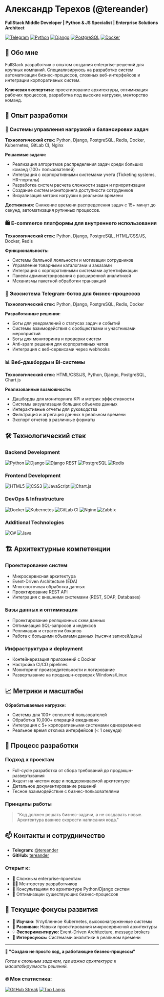 # Александр Терехов (@tereander)
**FullStack Middle Developer | Python & JS Specialist | Enterprise Solutions Architect**

[![Telegram](https://img.shields.io/badge/Telegram-%40tereander-blue)](https://t.me/tereander)
[![Python](https://img.shields.io/badge/Python-3.x-%233776AB?logo=python&logoColor=white)](https://python.org)
[![Django](https://img.shields.io/badge/Django-4.x-%23092E20?logo=django&logoColor=white)](https://djangoproject.com)
[![PostgreSQL](https://img.shields.io/badge/PostgreSQL-15-%23316192?logo=postgresql&logoColor=white)](https://postgresql.org)
[![Docker](https://img.shields.io/badge/Docker-24-%232496ED?logo=docker&logoColor=white)](https://docker.com)

## 🚀 Обо мне

FullStack разработчик с опытом создания enterprise-решений для крупных компаний. Специализируюсь на разработке систем автоматизации бизнес-процессов, сложных веб-интерфейсов и интеграции корпоративных систем.

**Ключевая экспертиза:** проектирование архитектуры, оптимизация рабочих процессов, разработка под высокие нагрузки, менторство команд.

## 💼 Опыт разработки

### 🔄 **Системы управления нагрузкой и балансировки задач**
**Технологический стек:** Python, Django, PostgreSQL, Redis, Docker, Kubernetes, GitLab CI, Nginx

**Решаемые задачи:**
- Реализация алгоритмов распределения задач среди больших команд (100+ пользователей)
- Интеграция с корпоративными системами учета (Ticketing systems, HR-порталы)
- Разработка систем расчета сложности задач и приоритизации
- Создание систем мониторинга доступности сотрудников
- Визуализация метрик нагрузки в реальном времени

**Достижения:** Снижение времени распределения задач с 15+ минут до секунд, автоматизация рутинных процессов.

### 🛍 **E-commerce платформы для внутреннего использования**
**Технологический стек:** Python, Django, PostgreSQL, HTML/CSS/JS, Docker, Redis

**Функциональность:**
- Системы балльной лояльности и мотивации сотрудников
- Управление товарными каталогами и заказами
- Интеграция с корпоративными системами аутентификации
- Панели администрирования с расширенной аналитикой
- Механизмы пакетной обработки транзакций

### 🤖 **Экосистема Telegram-ботов для бизнес-процессов**
**Технологический стек:** Python, Django, PostgreSQL, Redis, Docker

**Разработанные решения:**
- Боты для уведомлений о статусах задач и событий
- Системы взаимодействия с сообществами и участниками мероприятий
- Боты для мониторинга и проверки систем
- Anti-spam решения для корпоративных чатов
- Интеграция с веб-сервисами через webhooks

### 📊 **Веб-дашборды и BI-системы**
**Технологический стек:** HTML/CSS/JS, Python, Django, PostgreSQL, Chart.js

**Реализованные возможности:**
- Дашборды для мониторинга KPI и метрик эффективности
- Системы визуализации больших объемов данных
- Интерактивные отчеты для руководства
- Фильтрация и агрегация данных в реальном времени
- Экспорт отчетов в различные форматы

## 🛠 Технологический стек

### **Backend Development**
![Python](https://img.shields.io/badge/Python-Expert-%233776AB?logo=python&logoColor=white)
![Django](https://img.shields.io/badge/Django-Expert-%23092E20?logo=django&logoColor=white)
![Django REST](https://img.shields.io/badge/Django_REST-Intermediate-%23FF1700?logo=django&logoColor=white)
![PostgreSQL](https://img.shields.io/badge/PostgreSQL-Advanced-%23316192?logo=postgresql&logoColor=white)
![Redis](https://img.shields.io/badge/Redis-Intermediate-%23DC382D?logo=redis&logoColor=white)

### **Frontend Development**
![HTML5](https://img.shields.io/badge/HTML5-Expert-%23E34F26?logo=html5&logoColor=white)
![CSS3](https://img.shields.io/badge/CSS3-Expert-%231572B6?logo=css3&logoColor=white)
![JavaScript](https://img.shields.io/badge/JavaScript-Intermediate-%23F7DF1E?logo=javascript&logoColor=black)
![Chart.js](https://img.shields.io/badge/Chart.js-Intermediate-%23FF6384?logo=chart.js&logoColor=white)

### **DevOps & Infrastructure**
![Docker](https://img.shields.io/badge/Docker-Intermediate-%232496ED?logo=docker&logoColor=white)
![Kubernetes](https://img.shields.io/badge/Kubernetes-Beginner-%23326CE5?logo=kubernetes&logoColor=white)
![GitLab CI](https://img.shields.io/badge/GitLab_CI-Intermediate-%23FC6D26?logo=gitlab&logoColor=white)
![Nginx](https://img.shields.io/badge/Nginx-Intermediate-%23009639?logo=nginx&logoColor=white)
![Zabbix](https://img.shields.io/badge/Zabbix-Intermediate-%23D50000?logo=zabbix&logoColor=white)

### **Additional Technologies**
![C#](https://img.shields.io/badge/C%23-Intermediate-%23239120?logo=c-sharp&logoColor=white)
![Java](https://img.shields.io/badge/Java-Beginner-%23ED8B00?logo=java&logoColor=white)

## 🏗️ Архитектурные компетенции

### **Проектирование систем**
- Микросервисная архитектура
- Event-Driven Architecture (EDA)
- Многопоточная обработка данных
- Проектирование REST API
- Интеграция с внешними системами (REST, SOAP, Databases)

### **Базы данных и оптимизация**
- Проектирование реляционных схем данных
- Оптимизация SQL-запросов и индексов
- Репликация и стратегии бэкапов
- Работа с большими объемами данных (тысячи записей/день)

### **Инфраструктура и deployment**
- Контейнеризация приложений с Docker
- Настройка CI/CD pipelines
- Мониторинг производительности и логирование
- Развертывание на продакшн-серверах Windows/Linux

## 📈 Метрики и масштабы

**Обрабатываемые нагрузки:**
- Системы для 100+ concurrent пользователей
- Обработка 10,000+ операций ежедневно
- Интеграция с 5+ корпоративными системами одновременно
- Реальное время отклика интерфейсов (< 1 секунда)

## 🎯 Процесс разработки

### **Подход к проектам**
- Full-cycle разработка от сбора требований до продакшн-развертывания
- Акцент на чистом коде и поддерживаемой архитектуре
- Детальное документирование решений
- Тесное взаимодействие с бизнес-пользователями

### **Принципы работы**
> "Код должен решать бизнес-задачи, а не создавать новые. Архитектура важнее скорости написания кода."

## 📫 Контакты и сотрудничество

- **Telegram:** [@tereander](https://t.me.com/tereander)
- **GitHub:** [tereander](https://github.com/tereander)

### **Открыт к:**
- 🤝 Сложным enterprise-проектам
- 👨‍💻 Менторству разработчиков
- 🔧 Консультациям по архитектуре Python/Django систем
- 🚀 Оптимизации существующих бизнес-процессов

## 🌱 Текущие фокусы развития

- 🔭 **Изучаю:** Углубленное Kubernetes, высоконагруженные системы
- 🌱 **Развиваю:** Навыки проектирования микросервисной архитектуры
- 💡 **Экспериментирую:** Event-Driven Architecture, message brokers
- 👥 **Интересуюсь:** Системами аналитики в реальном времени

---

**💼 "Создаю не просто код, а работающие бизнес-процессы"**

*Готов к сложным задачам, где важна архитектура и масштабируемость решений.*

### :fire: Моя статистика:
[![GitHub Streak](https://github-readme-streak-stats.herokuapp.com?user=Tereander&theme=dark&exclude_days=Sat)](https://git.io/streak-stats)
[![Top Langs](https://github-readme-stats.vercel.app/api/top-langs/?username=Tereander&layout=compact&theme=vision-friendly-dark)](https://github.com/anuraghazra/github-readme-stats)

